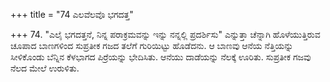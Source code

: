 +++
title = "74 ಎಲವೆಲವೊ ಭಗದತ್ತ"

+++
74. "ಎಲೈ ಭಗದತ್ತನೆ, ನಿನ್ನ ಪರಾಕ್ರಮವನ್ನು ಇನ್ನು ನನ್ನಲ್ಲಿ ಪ್ರದರ್ಶಿಸು" ಎನ್ನುತ್ತಾ ಚೆನ್ನಾಗಿ ಹೊಳೆಯುತ್ತಿರುವ ಚೂಪಾದ ಬಾಣಗಳಿಂದ ಸುಪ್ರತೀಕ ಗಜದ ತಲೆಗೆ ಗುರಿಯಿಟ್ಟು ಹೊಡೆದನು. ಆ ಬಾಣವು ಆನೆಯ ನೆತ್ತಿಯನ್ನು ಸೀಳಿಕೊಂಡು ಬೆನ್ನಿನ ಕೆಳಭಾಗದ ಪಿರ್ರೆಯನ್ನು ಭೇದಿಸಿತು. ಆನೆಯು ದಾಡೆಯನ್ನು ನೆಲಕ್ಕೆ ಊರಿತು. ಸುಪ್ರತೀಕ ಗಜವು ನೆಲದ ಮೇಲೆ ಉರುಳಿತು.